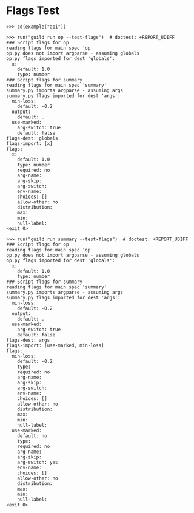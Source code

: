 # Flags Test

    >>> cd(example("api"))

    >>> run("guild run op --test-flags")  # doctest: +REPORT_UDIFF
    ### Script flags for op
    reading flags for main spec 'op'
    op.py does not import argparse - assuming globals
    op.py flags imported for dest 'globals':
      x:
        default: 1.0
        type: number
    ### Script flags for summary
    reading flags for main spec 'summary'
    summary.py imports argparse - assuming args
    summary.py flags imported for dest 'args':
      min-loss:
        default: -0.2
      output:
        default: .
      use-marked:
        arg-switch: true
        default: false
    flags-dest: globals
    flags-import: [x]
    flags:
      x:
        default: 1.0
        type: number
        required: no
        arg-name:
        arg-skip:
        arg-switch:
        env-name:
        choices: []
        allow-other: no
        distribution:
        max:
        min:
        null-label:
    <exit 0>

    >>> run("guild run summary --test-flags")  # doctest: +REPORT_UDIFF
    ### Script flags for op
    reading flags for main spec 'op'
    op.py does not import argparse - assuming globals
    op.py flags imported for dest 'globals':
      x:
        default: 1.0
        type: number
    ### Script flags for summary
    reading flags for main spec 'summary'
    summary.py imports argparse - assuming args
    summary.py flags imported for dest 'args':
      min-loss:
        default: -0.2
      output:
        default: .
      use-marked:
        arg-switch: true
        default: false
    flags-dest: args
    flags-import: [use-marked, min-loss]
    flags:
      min-loss:
        default: -0.2
        type:
        required: no
        arg-name:
        arg-skip:
        arg-switch:
        env-name:
        choices: []
        allow-other: no
        distribution:
        max:
        min:
        null-label:
      use-marked:
        default: no
        type:
        required: no
        arg-name:
        arg-skip:
        arg-switch: yes
        env-name:
        choices: []
        allow-other: no
        distribution:
        max:
        min:
        null-label:
    <exit 0>
